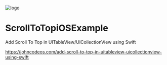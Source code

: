 ![logo](https://i.imgur.com/Dv73hCk.png)
# ScrollToTopiOSExample
Add Scroll To Top in UITableView/UICollectionView using Swift

https://johncodeos.com/add-scroll-to-top-in-uitableview-uicollectionview-using-swift
